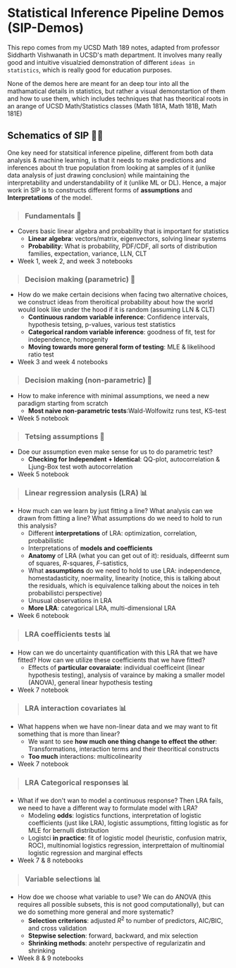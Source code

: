 # Statistical Inference Pipeline Demos (SIP-Demos)
This repo comes from my UCSD Math 189 notes, adapted from professor Siddharth Vishwanath in UCSD's math department. It involves many really good and intuitive visualzied demonstration of different `ideas in statistics`, which is really good for education purposes.

None of the demos here are meant for an deep tour into all the mathamatical details in statistics, but rather a visual demonstartion of them and how to use them, which includes techniques that has theoritical roots in an arange of UCSD Math/Statistics classes (Math 181A, Math 181B, Math 181E)

## Schematics of SIP 🧑‍🔬

One key need for statsitical inference pipeline, different from both data analysis & machine learning, is that it needs to make predictions and inferences about th true population from looking at samples of it (unlike data analysis of just drawing conclusion) while maintaining the interpretability and understandability of it (unlike ML or DL). Hence, a major work in SIP is to constructs different forms of **assumptions** and **Interpretations** of the model.

> ### Fundamentals 🔢
- Covers basic linear algebra and probability that is important for statistics
    - **Linear algebra**: vectors/matrix, eigenvectors, solving linear systems
    - **Probability**: What is probability, PDF/CDF, all sorts of distribution families, expectation, variance, LLN, CLT
- Week 1, week 2, and week 3 notebooks

> ### Decision making (parametric) 🤔
- How do we make certain decisions when facing two alternative choices, we construct ideas from theroitical probability about how the world would look like under the hood if it is random (assuming LLN & CLT)
    - **Continuous random variable inference**: Confidence intervals, hypothesis tetsing, p-values, various test statistics
    - **Categorical random variable inference**: goodness of fit, test for independence, homogenity
    - **Moving towards more general form of testing**: MLE & likelihood ratio test
- Week 3 and week 4 notebooks

> ### Decision making (non-parametric) 🤔
- How to make inference with minimal assumptions, we need a new paradigm starting from scratch
    - **Most naive non-parametric tests**:Wald-Wolfowitz runs test, KS-test
- Week 5 notebook

> ### Tetsing assumptions 🧪
- Doe our assumption even make sense for us to do parametric test?
    - **Checking for Independent + Identical**: QQ-plot, autocorrelation & Ljung-Box test woth autocorrelation
- Week 5 notebook

> ### Linear regression analysis (LRA) 📊
- How much can we learn by just fitting a line? What analysis can we drawn from fitting a line? What assumptions do we need to hold to run this analysis?
    - Different **interpretations** of LRA: optimization, correlation, probabilistic
    - Interpretations of **models and coefficients**
    - **Anatomy** of LRA (what you can get out of it): residuals, diffeernt sum of squares, $R$-squares, $F$-satistics, 
    - What **assumptions** do we need to hold to use LRA: independence, homestadasticity, noermality, linearity (notice, this is talking about the residuals, which is equivalence talking about the noices in teh probabilistci perspective)
    - Unusual observations in LRA
    - **More LRA**: categorical LRA, multi-dimensional LRA
- Week 6 notebook

> ### LRA coefficients tests 📊
- How can we do uncertainty quantification with this LRA that we have fitted? How can we utilize these coefficients that we have fitted?
    - Effects of **particular covaraiate**: individual coefficeint (linear hypothesis testing), analysis of varaince by making a smaller model (ANOVA), general linear hypothesis testing
- Week 7 notebook

> ### LRA interaction covariates 📊
- What happens when we have non-linear data and we may want to fit something that is more than linear?
    - We want to see **how much one thing change to effect the other**: Transformations, interaction terms and their theoritical constructs
    - **Too much** interactions: multicolinearity
- Week 7 notebook

> ### LRA Categorical responses 📊
- What if we don't wan to model a continuous response? Then LRA fails, we need to have a different way to formulate  model with LRA?
    - Modeling **odds**: logistics functions, interpretation of logistic coefficients (just like LRA), logistic assumptions, fitting logistic as for MLE for bernulli distribution
    - Logistci **in practice**: fit of logistic model (heuristic, confusion matrix, ROC), multinomial logistics regression, interprettaion of multinomial logistic regression and marginal effects
- Week 7 & 8 notebooks

> ### Variable selections 📊
- How doe we choose what variable to use? We can do ANOVA (this requires all possible subsets, this is not good computationally), but can we do something more general and more systematic?
    - **Selection criterions**: adjusted $R^2$ to number of predictors, AIC/BIC, and cross validation
    - **Stepwise selection**: forward, backward, and mix selection
    - **Shrinking methods**: anotehr perspective of regularizatin and shrinking
- Week 8 & 9 notebooks